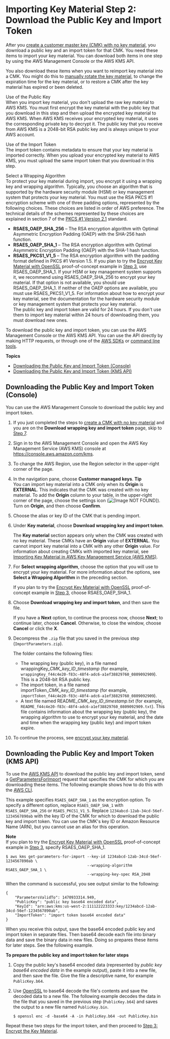 # Importing Key Material Step 2: Download the Public Key and Import Token<a name="importing-keys-get-public-key-and-token"></a>

After you [create a customer master key \(CMK\) with no key material](importing-keys-create-cmk.md), you download a public key and an import token for that CMK\. You need these items to import your key material\. You can download both items in one step by using the AWS Management Console or the AWS KMS API\.

You also download these items when you want to reimport key material into a CMK\. You might do this to [manually rotate the key material](rotate-keys.md#rotate-keys-manually), to change the expiration time for the key material, or to restore a CMK after the key material has expired or been deleted\.

Use of the Public Key  
When you import key material, you don't upload the raw key material to AWS KMS\. You must first encrypt the key material with the public key that you download in this step and then upload the encrypted key material to AWS KMS\. When AWS KMS receives your encrypted key material, it uses the corresponding private key to decrypt it\. The public key that you receive from AWS KMS is a 2048\-bit RSA public key and is always unique to your AWS account\.

Use of the Import Token  
The import token contains metadata to ensure that your key material is imported correctly\. When you upload your encrypted key material to AWS KMS, you must upload the same import token that you download in this step\.

Select a Wrapping Algorithm  
To protect your key material during import, you encrypt it using a wrapping key and wrapping algorithm\. Typically, you choose an algorithm that is supported by the hardware security module \(HSM\) or key management system that protects your key material\. You must use the RSA PKCS \#1 encryption scheme with one of three padding options, represented by the following choices\. These choices are listed in order of AWS preference\. The technical details of the schemes represented by these choices are explained in section 7 of the [PKCS \#1 Version 2\.1](https://tools.ietf.org/html/rfc3447) standard\.  
+ **RSAES\_OAEP\_SHA\_256** – The RSA encryption algorithm with Optimal Asymmetric Encryption Padding \(OAEP\) with the SHA\-256 hash function\.
+ **RSAES\_OAEP\_SHA\_1** – The RSA encryption algorithm with Optimal Asymmetric Encryption Padding \(OAEP\) with the SHA\-1 hash function\.
+ **RSAES\_PKCS1\_V1\_5** – The RSA encryption algorithm with the padding format defined in PKCS \#1 Version 1\.5\.
If you plan to try the [Encrypt Key Material with OpenSSL](importing-keys-encrypt-key-material.md#importing-keys-encrypt-key-material-openssl) proof\-of\-concept example in [Step 3](importing-keys-encrypt-key-material.md), use RSAES\_OAEP\_SHA\_1\.
If your HSM or key management system supports it, we recommend using RSAES\_OAEP\_SHA\_256 to encrypt your key material\. If that option is not available, you should use RSAES\_OAEP\_SHA\_1\. If neither of the OAEP options are available, you must use RSAES\_PKCS1\_V1\_5\. For information about how to encrypt your key material, see the documentation for the hardware security module or key management system that protects your key material\.  
The public key and import token are valid for 24 hours\. If you don't use them to import key material within 24 hours of downloading them, you must download new ones\.

To download the public key and import token, you can use the AWS Management Console or the AWS KMS API\. You can use the API directly by making HTTP requests, or through one of the [AWS SDKs](https://aws.amazon.com/tools/#sdk) or [command line tools](https://aws.amazon.com/tools/#cli)\.

**Topics**
+ [Downloading the Public Key and Import Token \(Console\)](#importing-keys-get-public-key-and-token-console)
+ [Downloading the Public Key and Import Token \(KMS API\)](#importing-keys-get-public-key-and-token-api)

## Downloading the Public Key and Import Token \(Console\)<a name="importing-keys-get-public-key-and-token-console"></a>

You can use the AWS Management Console to download the public key and import token\.

1. If you just completed the steps to [create a CMK with no key material](importing-keys-create-cmk.md#importing-keys-create-cmk-console) and you are on the **Download wrapping key and import token** page, skip to [Step 7](#id-wrap-step)\.

1. Sign in to the AWS Management Console and open the AWS Key Management Service \(AWS KMS\) console at [https://console\.aws\.amazon\.com/kms](https://console.aws.amazon.com/kms)\.

1. To change the AWS Region, use the Region selector in the upper\-right corner of the page\.

1. In the navigation pane, choose **Customer managed keys**\.
**Tip**  
You can import key material into a CMK only when its **Origin** is **EXTERNAL**\. This indicates that the CMK was created with no key material\. To add the **Origin** column to your table, in the upper\-right corner of the page, choose the settings icon \(![\[Image NOT FOUND\]](http://docs.aws.amazon.com/kms/latest/developerguide/images/console-icon-settings-new.png)\)\. Turn on **Origin**, and then choose **Confirm**\.

1. Choose the alias or key ID of the CMK that is pending import\.

1. Under **Key material**, choose **Download wrapping key and import token**\.

   The **Key material** section appears only when the CMK was created with no key material\. These CMKs have an **Origin** value of **EXTERNAL**\. You cannot import key material into a CMK with any other **Origin** value\. For information about creating CMKs with imported key material, see [Importing Key Material in AWS Key Management Service \(AWS KMS\)](importing-keys.md)\.

1. <a name="id-wrap-step"></a>For **Select wrapping algorithm**, choose the option that you will use to encrypt your key material\. For more information about the options, see **Select a Wrapping Algorithm** in the preceding section\.

   If you plan to try the [ Encrypt Key Material with OpenSSL](importing-keys-encrypt-key-material.md#importing-keys-encrypt-key-material-openssl) proof\-of\-concept example in [Step 3](importing-keys-encrypt-key-material.md), choose RSAES\_OAEP\_SHA\_1\.

1. Choose **Download wrapping key and import token**, and then save the file\. 

   If you have a **Next** option, to continue the process now, choose **Next**; to continue later, choose **Cancel**\. Otherwise, to close the window, choose **Cancel** or click the **X**\. 

1. Decompress the `.zip` file that you saved in the previous step \(`ImportParameters.zip`\)\.

   The folder contains the following files:
   + The wrapping key \(public key\), in a file named wrappingKey\_*CMK\_key\_ID*\_*timestamp* \(for example, `wrappingKey_f44c4e20-f83c-48f4-adc6-a1ef38829760_0809092909`\)\. This is a 2048\-bit RSA public key\.
   + The import token, in a file named importToken\_*CMK\_key\_ID*\_*timestamp* \(for example, `importToken_f44c4e20-f83c-48f4-adc6-a1ef38829760_0809092909`\)\.
   + A text file named README\_*CMK\_key\_ID*\_*timestamp*\.txt \(for example, `README_f44c4e20-f83c-48f4-adc6-a1ef38829760_0809092909.txt`\)\. This file contains information about the wrapping key \(public key\), the wrapping algorithm to use to encrypt your key material, and the date and time when the wrapping key \(public key\) and import token expire\.

1. To continue the process, see [encrypt your key material](importing-keys-encrypt-key-material.md)\. 

## Downloading the Public Key and Import Token \(KMS API\)<a name="importing-keys-get-public-key-and-token-api"></a>

To use the [AWS KMS API](https://docs.aws.amazon.com/kms/latest/APIReference/) to download the public key and import token, send a [GetParametersForImport](https://docs.aws.amazon.com/kms/latest/APIReference/API_GetParametersForImport.html) request that specifies the CMK for which you are downloading these items\. The following example shows how to do this with the [AWS CLI](https://aws.amazon.com/cli/)\.

This example specifies `RSAES_OAEP_SHA_1` as the encryption option\. To specify a different option, replace `RSAES_OAEP_SHA_1` with `RSAES_OAEP_SHA_256` or `RSAES_PKCS1_V1_5`\. Replace `1234abcd-12ab-34cd-56ef-1234567890ab` with the key ID of the CMK for which to download the public key and import token\. You can use the CMK's key ID or Amazon Resource Name \(ARN\), but you cannot use an alias for this operation\.

**Note**  
If you plan to try the [Encrypt Key Material with OpenSSL](importing-keys-encrypt-key-material.md#importing-keys-encrypt-key-material-openssl) proof\-of\-concept example in [Step 3](importing-keys-encrypt-key-material.md), specify RSAES\_OAEP\_SHA\_1\.

```
$ aws kms get-parameters-for-import --key-id 1234abcd-12ab-34cd-56ef-1234567890ab \
                                    --wrapping-algorithm RSAES_OAEP_SHA_1 \
                                    --wrapping-key-spec RSA_2048
```

When the command is successful, you see output similar to the following:

```
{
    "ParametersValidTo": 1470933314.949,
    "PublicKey": "public key base64 encoded data",
    "KeyId": "arn:aws:kms:us-west-2:111122223333:key/1234abcd-12ab-34cd-56ef-1234567890ab",
    "ImportToken": "import token base64 encoded data"
}
```

When you receive this output, save the base64 encoded public key and import token in separate files\. Then base64 decode each file into binary data and save the binary data in new files\. Doing so prepares these items for later steps\. See the following example\.

**To prepare the public key and import token for later steps**

1. Copy the public key's base64 encoded data \(represented by *public key base64 encoded data* in the example output\), paste it into a new file, and then save the file\. Give the file a descriptive name, for example `PublicKey.b64`\.

1. Use [OpenSSL](https://openssl.org/) to base64 decode the file's contents and save the decoded data to a new file\. The following example decodes the data in the file that you saved in the previous step \(`PublicKey.b64`\) and saves the output to a new file named `PublicKey.bin`\.

   ```
   $ openssl enc -d -base64 -A -in PublicKey.b64 -out PublicKey.bin
   ```

Repeat these two steps for the import token, and then proceed to [Step 3: Encrypt the Key Material](importing-keys-encrypt-key-material.md)\.